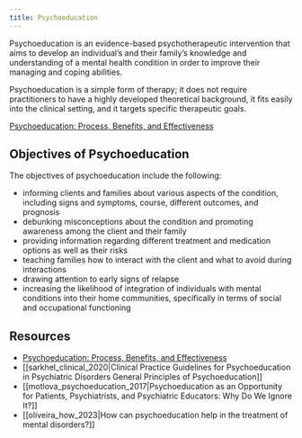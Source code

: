 ```yaml
---
title: Psychoeducation
---
```


Psychoeducation is an evidence-based psychotherapeutic intervention that aims to develop an individual’s and their family’s knowledge and understanding of a mental health condition in order to improve their managing and coping abilities.

Psychoeducation is a simple form of therapy; it does not require practitioners to have a highly developed theoretical background, it fits easily into the clinical setting, and it targets specific therapeutic goals.

[Psychoeducation: Process, Benefits, and Effectiveness](https://thehumancondition.com/psychoeducation/)

## Objectives of Psychoeducation

The objectives of psychoeducation include the following:

- informing clients and families about various aspects of the condition, including signs and symptoms, course, different outcomes, and prognosis
- debunking misconceptions about the condition and promoting awareness among the client and their family
- providing information regarding different treatment and medication options as well as their risks
- teaching families how to interact with the client and what to avoid during interactions
- drawing attention to early signs of relapse
- increasing the likelihood of integration of individuals with mental conditions into their home communities, specifically in terms of social and occupational functioning

## Resources

- [Psychoeducation: Process, Benefits, and Effectiveness](https://thehumancondition.com/psychoeducation/)
- [[sarkhel_clinical_2020|Clinical Practice Guidelines for Psychoeducation in Psychiatric Disorders General Principles of Psychoeducation]]
- [[motlova_psychoeducation_2017|Psychoeducation as an Opportunity for Patients, Psychiatrists, and Psychiatric Educators: Why Do We Ignore It?]]
- [[oliveira_how_2023|How can psychoeducation help in the treatment of mental disorders?]]

